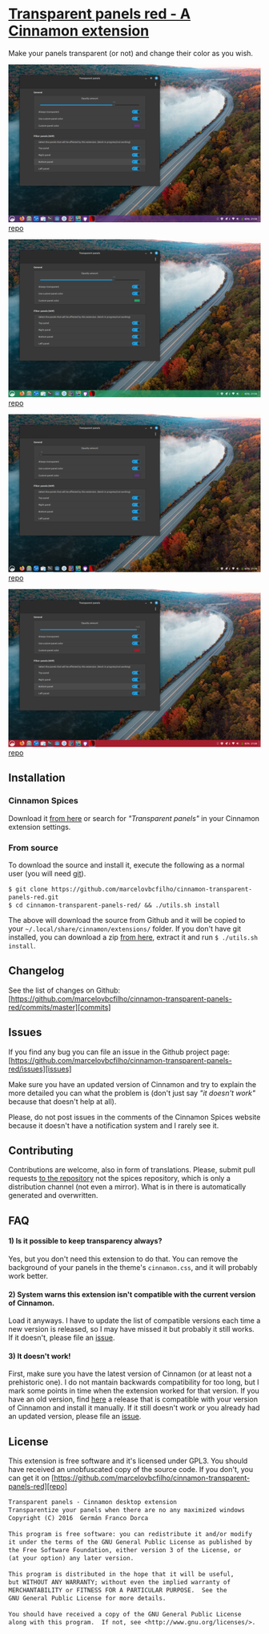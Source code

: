 # [Transparent panels red - A Cinnamon extension][repo]

Make your panels transparent (or not) and change their color as you wish.

![screenshot_2022_12_28_21_58_03.png](screenshot_2022_12_28_21_58_03.png)[repo]

![screenshot_2022_12_28_21_56_54.png](screenshot_2022_12_28_21_56_54.png)[repo]

![screenshot_2022_12_28_21_58_18.png](screenshot_2022_12_28_21_58_18.png)[repo]

![screenshot_2022_12_28_21_58_28.png](screenshot_2022_12_28_21_58_28.png)[repo]

## Installation
### Cinnamon Spices
Download it [from here][spices] or search for _"Transparent panels"_ in your Cinnamon extension settings.
### From source
To download the source and install it, execute the following as a normal user (you will need [git](https://git-scm.com/)).
``` shell
$ git clone https://github.com/marcelovbcfilho/cinnamon-transparent-panels-red.git
$ cd cinnamon-transparent-panels-red/ && ./utils.sh install
```
The above will download the source from Github and it will be copied to your `~/.local/share/cinnamon/extensions/` folder. If you don't have git installed, you can download a zip [from here](https://github.com/marcelovbcfilho/cinnamon-transparent-panels-red/archive/master.zip), extract it and run `$ ./utils.sh install`.

## Changelog
See the list of changes on Github:  [https://github.com/marcelovbcfilho/cinnamon-transparent-panels-red/commits/master][commits]

## Issues
If you find any bug you can file an issue in the Github project page: [https://github.com/marcelovbcfilho/cinnamon-transparent-panels-red/issues][issues]

Make sure you have an updated version of Cinnamon and try to explain the more detailed you can what the problem is (don't just say _"it doesn't work"_ because that doesn't help at all).

Please, do not post issues in the comments of the Cinnamon Spices website because it doesn't have a notification system and I rarely see it.

## Contributing
Contributions are welcome, also in form of translations. Please, submit pull requests [to the repository][repo] not the spices repository, which is only a distribution channel (not even a mirror). What is in there is automatically generated and overwritten.

## FAQ
#### 1) Is it possible to keep transparency always?
Yes, but you don't need this extension to do that. You can remove the background of your panels in the theme's `cinnamon.css`, and it will probably work better.

#### 2) System warns this extension isn't compatible with the current version of Cinnamon.
Load it anyways. I have to update the list of compatible versions each time a new version is released, so I may have missed it but probably it still works. If it doesn't, please file an [issue][issues].

#### 3) It doesn't work!
First, make sure you have the latest version of Cinnamon (or at least not a prehistoric one). I do not mantain backwards compatibility for too long, but I mark some points in time when the extension worked for that version. If you have an old version, find [here][releases] a release that is compatible with your version of Cinnamon and install it manually. If it still doesn't work or you already had an updated version, please file an [issue][issues].

## License
This extension is free software and it's licensed under GPL3.
You should have received an unobfuscated copy of the source code. If you don't, you can get it on [https://github.com/marcelovbcfilho/cinnamon-transparent-panels-red][repo]

```
Transparent panels - Cinnamon desktop extension
Transparentize your panels when there are no any maximized windows
Copyright (C) 2016  Germán Franco Dorca

This program is free software: you can redistribute it and/or modify
it under the terms of the GNU General Public License as published by
the Free Software Foundation, either version 3 of the License, or
(at your option) any later version.

This program is distributed in the hope that it will be useful,
but WITHOUT ANY WARRANTY; without even the implied warranty of
MERCHANTABILITY or FITNESS FOR A PARTICULAR PURPOSE.  See the
GNU General Public License for more details.

You should have received a copy of the GNU General Public License
along with this program.  If not, see <http://www.gnu.org/licenses/>.
```

[repo]: https://github.com/marcelovbcfilho/cinnamon-transparent-panels-red
[commits]: https://github.com/marcelovbcfilho/cinnamon-transparent-panels-red/commits/master
[issues]: https://github.com/marcelovbcfilho/cinnamon-transparent-panels-red/issues
[releases]: https://github.com/marcelovbcfilho/cinnamon-transparent-panels-red/releases
[spices]: https://cinnamon-spices.linuxmint.com/extensions/view/42
